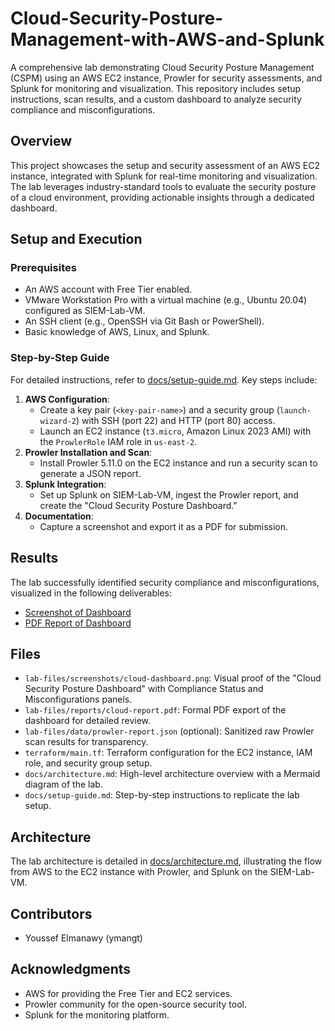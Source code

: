 # Cloud-Security-Posture-Management-with-AWS-and-Splunk

A comprehensive lab demonstrating Cloud Security Posture Management (CSPM) using an AWS EC2 instance, Prowler for security assessments, and Splunk for monitoring and visualization. This repository includes setup instructions, scan results, and a custom dashboard to analyze security compliance and misconfigurations.

## Overview

This project showcases the setup and security assessment of an AWS EC2 instance, integrated with Splunk for real-time monitoring and visualization. The lab leverages industry-standard tools to evaluate the security posture of a cloud environment, providing actionable insights through a dedicated dashboard.

## Setup and Execution

### Prerequisites
- An AWS account with Free Tier enabled.
- VMware Workstation Pro with a virtual machine (e.g., Ubuntu 20.04) configured as SIEM-Lab-VM.
- An SSH client (e.g., OpenSSH via Git Bash or PowerShell).
- Basic knowledge of AWS, Linux, and Splunk.

### Step-by-Step Guide
For detailed instructions, refer to [docs/setup-guide.md](docs/setup-guide.md). Key steps include:
1. **AWS Configuration**:
   - Create a key pair (`<key-pair-name>`) and a security group (`launch-wizard-2`) with SSH (port 22) and HTTP (port 80) access.
   - Launch an EC2 instance (`t3.micro`, Amazon Linux 2023 AMI) with the `ProwlerRole` IAM role in `us-east-2`.
2. **Prowler Installation and Scan**:
   - Install Prowler 5.11.0 on the EC2 instance and run a security scan to generate a JSON report.
3. **Splunk Integration**:
   - Set up Splunk on SIEM-Lab-VM, ingest the Prowler report, and create the "Cloud Security Posture Dashboard."
4. **Documentation**:
   - Capture a screenshot and export it as a PDF for submission.

## Results
The lab successfully identified security compliance and misconfigurations, visualized in the following deliverables:
- [Screenshot of Dashboard](lab-files/screenshots/cloud-dashboard.png)
- [PDF Report of Dashboard](lab-files/reports/cloud-report.pdf)

## Files
- `lab-files/screenshots/cloud-dashboard.png`: Visual proof of the "Cloud Security Posture Dashboard" with Compliance Status and Misconfigurations panels.
- `lab-files/reports/cloud-report.pdf`: Formal PDF export of the dashboard for detailed review.
- `lab-files/data/prowler-report.json` (optional): Sanitized raw Prowler scan results for transparency.
- `terraform/main.tf`: Terraform configuration for the EC2 instance, IAM role, and security group setup.
- `docs/architecture.md`: High-level architecture overview with a Mermaid diagram of the lab.
- `docs/setup-guide.md`: Step-by-step instructions to replicate the lab setup.

## Architecture
The lab architecture is detailed in [docs/architecture.md](docs/architecture.md), illustrating the flow from AWS to the EC2 instance with Prowler, and Splunk on the SIEM-Lab-VM.

## Contributors
- Youssef Elmanawy (ymangt)

## Acknowledgments
- AWS for providing the Free Tier and EC2 services.
- Prowler community for the open-source security tool.
- Splunk for the monitoring platform.

